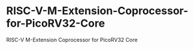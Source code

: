 # RISC-V-M-Extension-Coprocessor-for-PicoRV32-Core
RISC-V M-Extension Coprocessor for PicoRV32 Core
